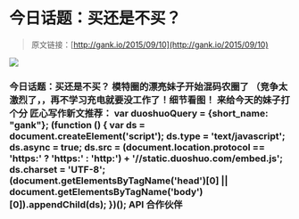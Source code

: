 # 今日话题：买还是不买？

> 原文链接：[http://gank.io/2015/09/10](http://gank.io/2015/09/10)

![](http://ww2.sinaimg.cn/large/7a8aed7bgw1evx488twblj20qo0iddjt.jpg)

### 今日话题：买还是不买？                                                                        模特圈的漂亮妹子开始混码农圈了 （竞争太激烈了，，再不学习充电就要没工作了！细节看图！                                                                                            来给今天的妹子打个分                                                                                    匠心写作新文推荐：                                                                                var duoshuoQuery = {short_name: "gank"};    (function () {        var ds = document.createElement('script');        ds.type = 'text/javascript';        ds.async = true;        ds.src = (document.location.protocol == 'https:' ? 'https:' : 'http:') + '//static.duoshuo.com/embed.js';        ds.charset = 'UTF-8';        (document.getElementsByTagName('head')[0]        || document.getElementsByTagName('body')[0]).appendChild(ds);    })();                                API                            合作伙伴                                    



